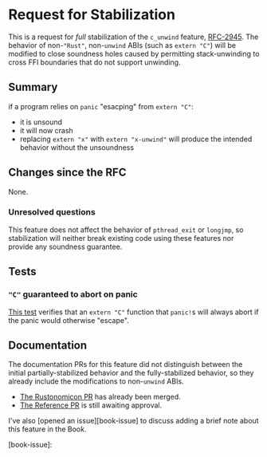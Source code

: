 # Request for Stabilization

This is a request for *full* stabilization of the `c_unwind` feature, 
[RFC-2945][rfc-text]. The behavior of non-`"Rust"`, non-`unwind` ABIs (such as
`extern "C"`) will be modified to close soundness holes caused by permitting
stack-unwinding to cross FFI boundaries that do not support unwinding.

## Summary

<!-- XXX verbiage -->
if a program relies on `panic` "esacping" from `extern "C"`:
* it is unsound
* it will now crash
* replacing `extern "x"` with `extern "x-unwind"` will produce the intended
  behavior without the unsoundness

## Changes since the RFC

None.

### Unresolved questions

This feature does not affect the behavior of `pthread_exit` or `longjmp`, so
stabilization will neither break existing code using these features nor provide
any soundness guarantee.

## Tests

### `"C"` guaranteed to abort on panic

[This test][abort-on-panic] verifies that an `extern "C"` function that
`panic!`s will always abort if the panic would otherwise "escape".

## Documentation

The documentation PRs for this feature did not distinguish between the initial
partially-stabilized behavior and the fully-stabilized behavior, so they
already include the modifications to non-`unwind` ABIs.

* [The Rustonomicon PR][nomicon] has already been merged.
* [The Reference PR][reference] is still awaiting approval.

I've also [opened an issue][book-issue] to discuss adding a brief note about
this feature in the Book.

<!-- links -->
<!-- XXX double check these! -->
[rfc-text]: https://github.com/rust-lang/rfcs/blob/master/text/2945-c-unwind-abi.md
[abort-on-panic]: https://github.com/rust-lang/rust/blob/master/src/test/ui/panics/abort-on-panic.rs
[nomicon]: https://github.com/rust-lang/nomicon/pull/365
[reference]: https://github.com/rust-lang/reference/pull/1226
[book-issue]: 
